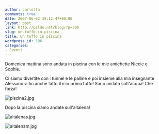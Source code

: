 ```yaml
---
author: carlotta
comments: true
date: 2007-06-02 19:12:47+00:00
layout: post
link: http://pilde.net/blog/?p=306
slug: un-tuffo-in-piscina
title: Un tuffo in piscina
wordpress_id: 306
categories:
- Eventi
---
```


Domenica mattina sono andata in piscina con le mie amichette Nicole e Sophie.

Ci siamo divertite con i tunnel e le palline e poi insieme alla mia insegnante Alessandra ho anche fatto il mio primo tuffo! Sono andata sott'acqua! Che forza!

![piscina2.jpg](http://pilde.net/blog/wp-content/uploads/2007/06/piscina2.jpg)




Dopo la piscina siamo andate sull'altalena!

![altalenas.jpg](http://pilde.net/blog/wp-content/uploads/2007/06/altalenas.jpg)


![altalenam.jpg](http://pilde.net/blog/wp-content/uploads/2007/06/altalenam.jpg)



